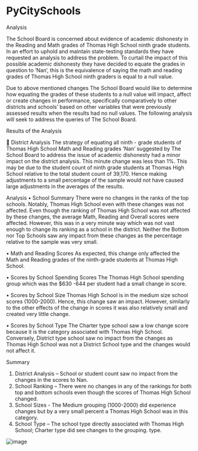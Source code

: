 # PyCitySchools

Analysis 

The School Board is concerned about evidence of academic dishonesty in the Reading and Math grades of Thomas High School ninth grade students. In an effort to uphold and maintain state-testing standards they have requested an analysis to address the problem. To curtail the impact of this possible academic dishonesty they have decided to equate the grades in question to ‘Nan’, this is the equivalence of saying the math and reading grades of Thomas High School ninth graders is equal to a null value. 

Due to above mentioned changes The School Board would like to determine how equating the grades of these students to a null value will impact, affect or create changes in performance, specifically comparatively to other districts and schools’ based on other variables that were previously assessed results when the results had no null values.  The following analysis will seek to address the queries of The School Board. 

Results of the Analysis

	District Analysis
The strategy of equating all ninth - grade students of Thomas High School Math and Reading grades ‘Nan’ suggested by The School Board to address the issue of academic dishonesty had a minor impact on the district analysis. This minute change was less than 1%. This may be due to the student count of ninth grade students at Thomas High School relative to the total student count of 39,170. Hence making adjustments to a small percentage of the sample would not have caused large adjustments in the averages of the results. 

Analysis
•	School Summary
There were no changes in the ranks of the top schools. Notably, Thomas High School even with these changes was not affected.
Even though the ranking of Thomas High School was not affected by these changes, the average Math, Reading and Overall scores were affected. However, this was in a very minute way which was not vast enough to change its ranking as a school in the district.
Neither the Bottom nor Top Schools saw any impact from these changes as the percentage relative to the sample was very small. 

•	Math and Reading Scores 
As expected, this change only affected the Math and Reading grades of the ninth-grade students at Thomas High School. 

•	Scores by School Spending Scores
The Thomas High School spending group which was the $630 -644 per student had a small change in score. 

•	Scores by School Size 
Thomas High School is in the medium size school scores (1000-2000). Hence, this change saw an impact. However, similarly to the other effects of the change in scores it was also relatively small and created very little change.

•	Scores by School Type
The Charter type school saw a low change score because it is the category associated with Thomas High School. Conversely, District type school saw no impact from the changes as Thomas High School was not a District School type and the changes would not affect it. 

  
Summary

1.	District Analysis – School or student count saw no impact from the changes in the scores to Nan.
2.	School Ranking – There were no changes in any of the rankings for both top and bottom schools even though the scores of Thomas High School changed.
3.	School Sizes - The Medium grouping (1000-2000) did experience changes but by a very small percent a Thomas High School was in this category.
4.	School Type – The school type directly associated with Thomas High School; Charter type did see changes to the grouping.  type.




![image](https://user-images.githubusercontent.com/109915684/186591925-0f532420-e57d-4ed7-bfba-bdff79a740ac.png)
